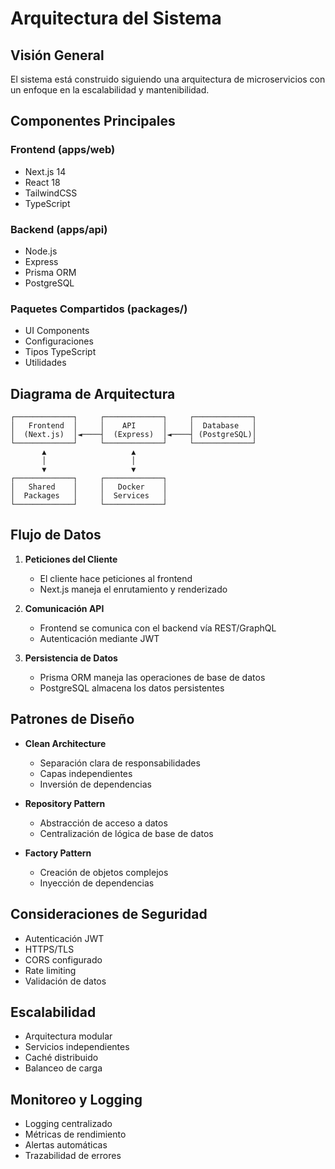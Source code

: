 # Arquitectura del Sistema

## Visión General

El sistema está construido siguiendo una arquitectura de microservicios con un enfoque en la escalabilidad y mantenibilidad.

## Componentes Principales

### Frontend (apps/web)

- Next.js 14
- React 18
- TailwindCSS
- TypeScript

### Backend (apps/api)

- Node.js
- Express
- Prisma ORM
- PostgreSQL

### Paquetes Compartidos (packages/)

- UI Components
- Configuraciones
- Tipos TypeScript
- Utilidades

## Diagrama de Arquitectura

```
┌─────────────┐     ┌─────────────┐     ┌─────────────┐
│   Frontend  │     │    API      │     │  Database   │
│  (Next.js)  │◄────┤  (Express)  │◄────┤ (PostgreSQL)│
└─────────────┘     └─────────────┘     └─────────────┘
       ▲                   ▲
       │                   │
       ▼                   ▼
┌─────────────┐     ┌─────────────┐
│   Shared    │     │   Docker    │
│  Packages   │     │  Services   │
└─────────────┘     └─────────────┘
```

## Flujo de Datos

1. **Peticiones del Cliente**

   - El cliente hace peticiones al frontend
   - Next.js maneja el enrutamiento y renderizado

2. **Comunicación API**

   - Frontend se comunica con el backend vía REST/GraphQL
   - Autenticación mediante JWT

3. **Persistencia de Datos**
   - Prisma ORM maneja las operaciones de base de datos
   - PostgreSQL almacena los datos persistentes

## Patrones de Diseño

- **Clean Architecture**

  - Separación clara de responsabilidades
  - Capas independientes
  - Inversión de dependencias

- **Repository Pattern**

  - Abstracción de acceso a datos
  - Centralización de lógica de base de datos

- **Factory Pattern**
  - Creación de objetos complejos
  - Inyección de dependencias

## Consideraciones de Seguridad

- Autenticación JWT
- HTTPS/TLS
- CORS configurado
- Rate limiting
- Validación de datos

## Escalabilidad

- Arquitectura modular
- Servicios independientes
- Caché distribuido
- Balanceo de carga

## Monitoreo y Logging

- Logging centralizado
- Métricas de rendimiento
- Alertas automáticas
- Trazabilidad de errores
